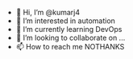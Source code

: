 - 👋 Hi, I’m @kumarj4
- 👀 I’m interested in automation
- 🌱 I’m currently learning DevOps
- 💞️ I’m looking to collaborate on ...
- 📫 How to reach me NOTHANKS

<!---
kumarj4/kumarj4 is a ✨ special ✨ repository because its `README.md` (this file) appears on your GitHub profile.
You can click the Preview link to take a look at your changes.
--->
